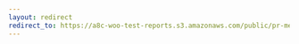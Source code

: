 ```yaml
---
layout: redirect
redirect_to: https://a8c-woo-test-reports.s3.amazonaws.com/public/pr-merge/43534/api/index.html
---
```

